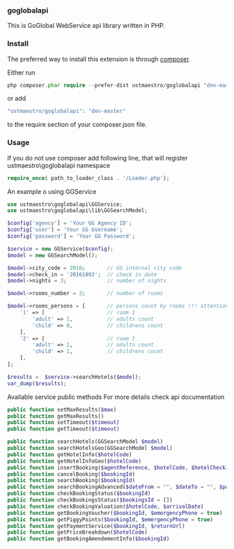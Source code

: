 ### goglobalapi
This is GoGlobal WebService api library written in PHP.

### Install
The preferred way to install this extension is through <a href="http://getcomposer.org/download/">composer</a>.

Either run
```php
php composer.phar require --prefer-dist ustmaestro/goglobalapi "dev-master"
```
or add
```php
"ustmaestro/goglobalapi": "dev-master"
```
to the require section of your composer.json file.

### Usage

If you do not use composer add following line, that will register ustmaestro\goglobalapi namespace
```php
require_once( path_to_loader_class . '/Loader.php');
```
An example o using GGService
```php
use ustmaestro\goglobalapi\GGService;
use ustmaestro\goglobalapi\lib\GGSearchModel;

$config['agency'] = 'Your GG Agency ID';
$config['user'] = 'Your GG Username';
$config['password'] = 'Your GG Password';

$service = new GGService($config);
$model = new GGSearchModel();

$model->city_code = 2016;       // GG internal city code
$model->check_in = '20161003';  // check in date
$model->nights = 3;             // number of nights

$model->rooms_number = 2;       // number of rooms

$model->rooms_persons = [       // persons count by rooms !!! attention index starts with -1-
    '1' => [                    // room 1
        'adult' => 1,           // adults count
        'child' => 0,           // childrens count
    ],
    '2' => [                    // room 1
        'adult' => 2,           // adults count
        'child' => 1,           // childrens count
    ],
];

$results =  $service->searchHotels($model);
var_dump($results);

```
Available service public methods
For more details check api documentation
```php
public function setMaxResults($max)
public function getMaxResults()
public function setTimeout($timeout)
public function getTimeout($timeout)

public function searchHotels(GGSearchModel $model)
public function searchHotelsGeo(GGSearchModel $model)
public function getHotelInfo($hotelCode)
public function getHotelInfoGeo($hotelCode)
public function insertBooking($agentReference, $hotelCode, $hotelCheckIn, $hotelNights, $hasAlternative, $leaderId, $bookingRooms)
public function cancelBooking($bookingId)
public function searchBooking($bookingId)
public function searchBookingAdvanced($dateFrom = "", $dateTo = "", $paxName = "", $cityCode = "", $nights = "", $hotelName = "")
public function checkBookingStatus($bookingId)
public function checkBookingsStatus($bookingsId = [])
public function checkBookingValuation($hotelCode, $arrivalDate)
public function getBookingVoucher($bookingId, $emergencyPhone = true)
public function getPiggyPoints($bookingId, $emergencyPhone = true)
public function getPaymentService($bookingId, $returnUrl)
public function getPriceBreakdown($hotelCode)
public function getBookingAmendementInfo($bookingId)

```
